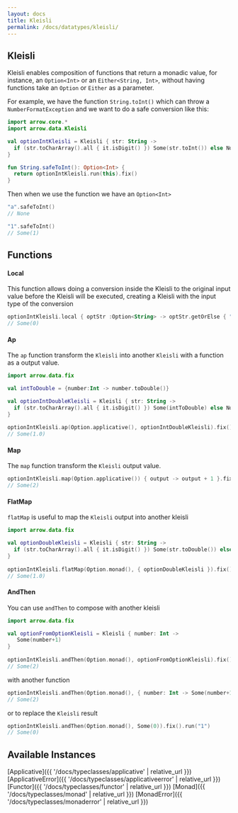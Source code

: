 ```yaml
---
layout: docs
title: Kleisli
permalink: /docs/datatypes/kleisli/
---
```


## Kleisli 
Kleisli enables composition of functions that return a monadic value, for instance, an `Option<Int>` or an `Either<String, Int>`, without having functions take an `Option` or `Either` as a parameter.

For example, we have the function `String.toInt()` which can throw a `NumberFormatException` and we want to do a safe conversion like this:

```kotlin
import arrow.core.*
import arrow.data.Kleisli

val optionIntKleisli = Kleisli { str: String ->
  if (str.toCharArray().all { it.isDigit() }) Some(str.toInt()) else None
}

fun String.safeToInt(): Option<Int> {
  return optionIntKleisli.run(this).fix()
}
```

Then when we use the function we have an `Option<Int>`

```kotlin
"a".safeToInt()
// None
```
```kotlin
"1".safeToInt()
// Some(1)
```

## Functions

#### Local
This function allows doing a conversion inside the Kleisli to the original input value before the Kleisli will be executed, creating a Kleisli with the input type of the conversion

```kotlin
optionIntKleisli.local { optStr :Option<String> -> optStr.getOrElse { "0" } }.run(None)
// Some(0)
```

#### Ap
The `ap` function transform the `Kleisli` into another `Kleisli` with a function as a output value.

```kotlin
import arrow.data.fix

val intToDouble = {number:Int -> number.toDouble()}

val optionIntDoubleKleisli = Kleisli { str: String ->
  if (str.toCharArray().all { it.isDigit() }) Some(intToDouble) else None
}
  
optionIntKleisli.ap(Option.applicative(), optionIntDoubleKleisli).fix().run("1")
// Some(1.0)
```

#### Map
The `map` function transform the `Kleisli` output value.

```kotlin
optionIntKleisli.map(Option.applicative()) { output -> output + 1 }.fix().run("1")
// Some(2)
```

#### FlatMap
`flatMap` is useful to map the `Kleisli` output into another kleisli

```kotlin
import arrow.data.fix

val optionDoubleKleisli = Kleisli { str: String ->
  if (str.toCharArray().all { it.isDigit() }) Some(str.toDouble()) else None
}
  
optionIntKleisli.flatMap(Option.monad(), { optionDoubleKleisli }).fix().run("1")
// Some(1.0)
```


#### AndThen
You can use `andThen` to compose with another kleisli

```kotlin
import arrow.data.fix

val optionFromOptionKleisli = Kleisli { number: Int ->
   Some(number+1)
}
  
optionIntKleisli.andThen(Option.monad(), optionFromOptionKleisli).fix().run("1")
// Some(2)
```

with another function

```kotlin
optionIntKleisli.andThen(Option.monad(), { number: Int -> Some(number+1) }).fix().run("1")
// Some(2)
```

or to replace the `Kleisli` result

```kotlin
optionIntKleisli.andThen(Option.monad(), Some(0)).fix().run("1")
// Some(0)
```

## Available Instances

[Applicative]({{ '/docs/typeclasses/applicative' | relative_url }})
[ApplicativeError]({{ '/docs/typeclasses/applicativeerror' | relative_url }})
[Functor]({{ '/docs/typeclasses/functor' | relative_url }})
[Monad]({{ '/docs/typeclasses/monad' | relative_url }})
[MonadError]({{ '/docs/typeclasses/monaderror' | relative_url }})